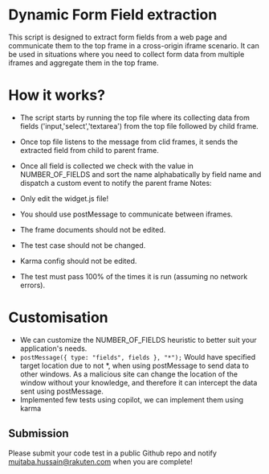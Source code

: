 # Dynamic Form Field extraction

This script is designed to extract form fields from a web page and communicate them to the top frame in a cross-origin iframe scenario. It can be used in situations where you need to collect form data from multiple iframes and aggregate
them in the top frame.

# How it works?

- The script starts by running the top file where its collecting data from fields ('input,'select','textarea') from the top file followed by child frame.
- Once top file listens to the message from clid frames, it sends the extracted field from child to parent frame.
- Once all field is collected we check with the value in NUMBER_OF_FIELDS and sort the name alphabatically by field name and dispatch a custom event to notify the parent frame
  Notes:

- Only edit the widget.js file!
- You should use postMessage to communicate between iframes.
- The frame documents should not be edited.
- The test case should not be changed.
- Karma config should not be edited.
- The test must pass 100% of the times it is run (assuming no network errors).

# Customisation

- We can customize the NUMBER_OF_FIELDS heuristic to better suit your application's needs.
- `postMessage({ type: "fields", fields }, "*");` Would have specified target location due to not \*, when using postMessage to send data to other windows. As a malicious site can change the location of the window without your knowledge, and therefore it can intercept the data sent using postMessage.
- Implemented few tests using copilot, we can implement them using karma

## Submission

Please submit your code test in a public Github repo and notify mujtaba.hussain@rakuten.com when you are complete!
